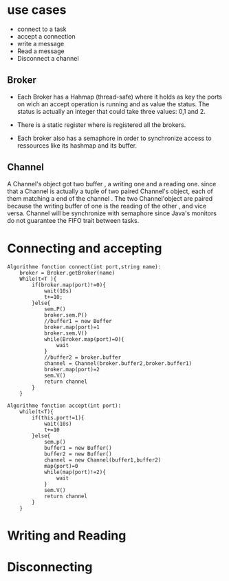 # use cases

- connect to a task
- accept a connection
- write a message
- Read a message
- Disconnect a channel


## Broker

- Each Broker has a Hahmap (thread-safe) where it holds as key the ports on wich an accept operation is running and as value the status. The status is actually an integer that could take three values: 0,1 and 2.

- There is a static register where is registered all the brokers.

- Each broker also has a semaphore in order to synchronize access to ressources like its hashmap and its buffer.

## Channel 

A Channel's object got two buffer , a writing one and a reading one. since that a Channel is actually a tuple of two paired Channel's object, each of them matching a end of the channel . The two Channel'object are paired because the writing buffer of one is the reading of the other , and vice versa. Channel will be synchronize with semaphore since Java's monitors do not guarantee the FIFO trait between tasks.

# Connecting and accepting
```
Algorithme fonction connect(int port,string name):
    broker = Broker.getBroker(name) 
    While(t<T ){
        if(broker.map(port)!=0){
            wait(10s)
            t+=10;
        }else{
            sem.P()
            broker.sem.P()
            //buffer1 = new Buffer
            broker.map(port)=1
            broker.sem.V()
            while(Broker.map(port)=0){
                wait
            }
            //buffer2 = broker.buffer
            channel = Channel(broker.buffer2,broker.buffer1)
            broker.map(port)=2
            sem.V()
            return channel
        }
    }
```

```
Algorithme fonction accept(int port):
    while(t<T){
        if(this.port!=1){
            wait(10s)
            t+=10
        }else{
            sem.p()
            buffer1 = new Buffer()
            buffer2 = new Buffer()
            channel = new Channel(buffer1,buffer2)
            map(port)=0
            while(map(port)!=2){
                wait
            }
            sem.V()
            return channel
        }
    }

```
# Writing and Reading










# Disconnecting


    
